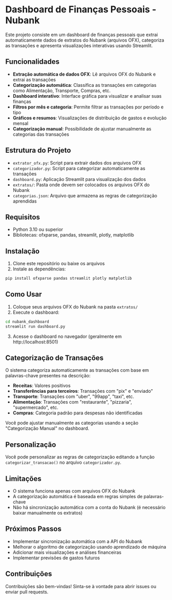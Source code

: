 # Dashboard de Finanças Pessoais - Nubank

Este projeto consiste em um dashboard de finanças pessoais que extrai automaticamente dados de extratos do Nubank (arquivos OFX), categoriza as transações e apresenta visualizações interativas usando Streamlit.

## Funcionalidades

- **Extração automática de dados OFX**: Lê arquivos OFX do Nubank e extrai as transações
- **Categorização automática**: Classifica as transações em categorias como Alimentação, Transporte, Compras, etc.
- **Dashboard interativo**: Interface gráfica para visualizar e analisar suas finanças
- **Filtros por mês e categoria**: Permite filtrar as transações por período e tipo
- **Gráficos e resumos**: Visualizações de distribuição de gastos e evolução mensal
- **Categorização manual**: Possibilidade de ajustar manualmente as categorias das transações

## Estrutura do Projeto

- `extrator_ofx.py`: Script para extrair dados dos arquivos OFX
- `categorizador.py`: Script para categorizar automaticamente as transações
- `dashboard.py`: Aplicação Streamlit para visualização dos dados
- `extratos/`: Pasta onde devem ser colocados os arquivos OFX do Nubank
- `categorias.json`: Arquivo que armazena as regras de categorização aprendidas

## Requisitos

- Python 3.10 ou superior
- Bibliotecas: ofxparse, pandas, streamlit, plotly, matplotlib

## Instalação

1. Clone este repositório ou baixe os arquivos
2. Instale as dependências:

```bash
pip install ofxparse pandas streamlit plotly matplotlib
```

## Como Usar

1. Coloque seus arquivos OFX do Nubank na pasta `extratos/`
2. Execute o dashboard:

```bash
cd nubank_dashboard
streamlit run dashboard.py
```

3. Acesse o dashboard no navegador (geralmente em http://localhost:8501)

## Categorização de Transações

O sistema categoriza automaticamente as transações com base em palavras-chave presentes na descrição:

- **Receitas**: Valores positivos
- **Transferências para terceiros**: Transações com "pix" e "enviado"
- **Transporte**: Transações com "uber", "99app", "taxi", etc.
- **Alimentação**: Transações com "restaurante", "pizzaria", "supermercado", etc.
- **Compras**: Categoria padrão para despesas não identificadas

Você pode ajustar manualmente as categorias usando a seção "Categorização Manual" no dashboard.

## Personalização

Você pode personalizar as regras de categorização editando a função `categorizar_transacao()` no arquivo `categorizador.py`.

## Limitações

- O sistema funciona apenas com arquivos OFX do Nubank
- A categorização automática é baseada em regras simples de palavras-chave
- Não há sincronização automática com a conta do Nubank (é necessário baixar manualmente os extratos)

## Próximos Passos

- Implementar sincronização automática com a API do Nubank
- Melhorar o algoritmo de categorização usando aprendizado de máquina
- Adicionar mais visualizações e análises financeiras
- Implementar previsões de gastos futuros

## Contribuições

Contribuições são bem-vindas! Sinta-se à vontade para abrir issues ou enviar pull requests.
